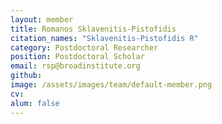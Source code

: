 ```yaml
---
layout: member
title: Romanos Sklavenitis-Pistofidis
citation_names: "Sklavenitis-Pistofidis R"
category: Postdoctoral Researcher
position: Postdoctoral Scholar
email: rsp@broadinstitute.org
github: 
image: /assets/images/team/default-member.png
cv:
alum: false
---
```



